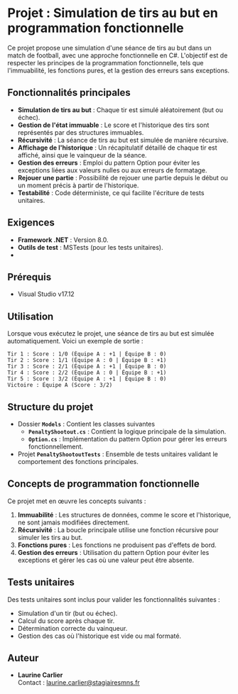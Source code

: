 # Projet : Simulation de tirs au but en programmation fonctionnelle

Ce projet propose une simulation d'une séance de tirs au but dans un match de football, avec une approche fonctionnelle en C#.
L'objectif est de respecter les principes de la programmation fonctionnelle, tels que l'immuabilité, les fonctions pures, et la gestion des erreurs sans exceptions.

## Fonctionnalités principales

- **Simulation de tirs au but** : Chaque tir est simulé aléatoirement (but ou échec).
- **Gestion de l'état immuable** : Le score et l'historique des tirs sont représentés par des structures immuables.
- **Récursivité** : La séance de tirs au but est simulée de manière récursive.
- **Affichage de l'historique** : Un récapitulatif détaillé de chaque tir est affiché, ainsi que le vainqueur de la séance.
- **Gestion des erreurs** : Emploi du pattern Option pour éviter les exceptions liées aux valeurs nulles ou aux erreurs de formatage.
- **Rejouer une partie** : Possibilité de rejouer une partie depuis le début ou un moment précis à partir de l'historique.
- **Testabilité** : Code déterministe, ce qui facilite l'écriture de tests unitaires.

## Exigences

- **Framework .NET** : Version 8.0.
- **Outils de test** : MSTests (pour les tests unitaires).
- 
## Prérequis

- Visual Studio v17.12
  
## Utilisation

Lorsque vous exécutez le projet, une séance de tirs au but est simulée automatiquement. Voici un exemple de sortie :

```
Tir 1 : Score : 1/0 (Équipe A : +1 | Équipe B : 0)
Tir 2 : Score : 1/1 (Équipe A : 0 | Équipe B : +1)
Tir 3 : Score : 2/1 (Équipe A : +1 | Équipe B : 0)
Tir 4 : Score : 2/2 (Équipe A : 0 | Équipe B : +1)
Tir 5 : Score : 3/2 (Équipe A : +1 | Équipe B : 0)
Victoire : Équipe A (Score : 3/2)
```

## Structure du projet
- Dossier **`Models`** : Contient les classes suivantes 
   - **`PenaltyShootout.cs`** : Contient la logique principale de la simulation.
   - **`Option.cs`** : Implémentation du pattern Option pour gérer les erreurs fonctionnellement.
- Projet **`PenaltyShootoutTests`** : Ensemble de tests unitaires validant le comportement des fonctions principales.

## Concepts de programmation fonctionnelle

Ce projet met en œuvre les concepts suivants :

1. **Immuabilité** : Les structures de données, comme le score et l'historique, ne sont jamais modifiées directement.
2. **Récursivité** : La boucle principale utilise une fonction récursive pour simuler les tirs au but.
3. **Fonctions pures** : Les fonctions ne produisent pas d'effets de bord.
4. **Gestion des erreurs** : Utilisation du pattern Option pour éviter les exceptions et gérer les cas où une valeur peut être absente.

## Tests unitaires

Des tests unitaires sont inclus pour valider les fonctionnalités suivantes :

- Simulation d'un tir (but ou échec).
- Calcul du score après chaque tir.
- Détermination correcte du vainqueur.
- Gestion des cas où l'historique est vide ou mal formaté.

## Auteur

- **Laurine Carlier**  
  Contact : [laurine.carlier@stagiairesmns.fr](mailto:laurine.carlier@stagiairesmns.fr)


